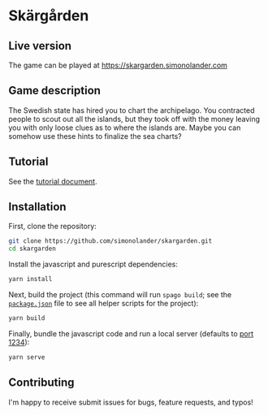 # Skärgården

## Live version

The game can be played at https://skargarden.simonolander.com

## Game description

The Swedish state has hired you to chart the archipelago. You contracted people to scout out all the islands, but they took off with the money leaving you with only loose clues as to where the islands are. Maybe you can somehow use these hints to finalize the sea charts?

## Tutorial

See the [tutorial document](docs/tutorial.md).

## Installation

First, clone the repository:

```sh
git clone https://github.com/simonolander/skargarden.git
cd skargarden
```

Install the javascript and purescript dependencies:

```sh
yarn install
```

Next, build the project (this command will run `spago build`; see the [`package.json`](package.json) file to see
all helper scripts for the project):

```sh
yarn build
```

Finally, bundle the javascript code and run a local server (defaults to [port 1234](http://localhost:1234)):

```sh
yarn serve
```

## Contributing

I'm happy to receive submit issues for bugs, feature requests, and typos!
